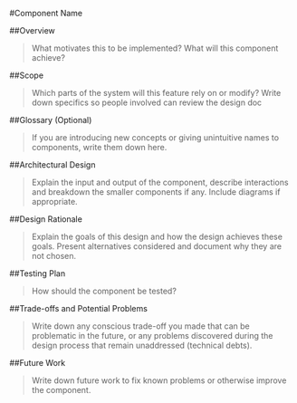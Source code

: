 #Component Name

##Overview

>What motivates this to be implemented? What will this component achieve? 

##Scope
>Which parts of the system will this feature rely on or modify? Write down specifics so people involved can review the design doc

##Glossary (Optional)

>If you are introducing new concepts or giving unintuitive names to components, write them down here.

##Architectural Design
>Explain the input and output of the component, describe interactions and breakdown the smaller components if any. Include diagrams if appropriate.

##Design Rationale
>Explain the goals of this design and how the design achieves these goals. Present alternatives considered and document why they are not chosen.

##Testing Plan
>How should the component be tested?

##Trade-offs and Potential Problems
>Write down any conscious trade-off you made that can be problematic in the future, or any problems discovered during the design process that remain unaddressed (technical debts).

##Future Work
>Write down future work to fix known problems or otherwise improve the component.


